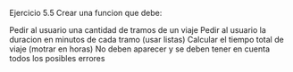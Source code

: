 Ejercicio 5.5
Crear una funcion que debe:

Pedir al usuario una cantidad de tramos de un viaje
Pedir al usuario la duracion en minutos de cada tramo (usar listas)
Calcular el tiempo total de viaje (motrar en horas)
No deben aparecer y se deben tener en cuenta todos los posibles errores